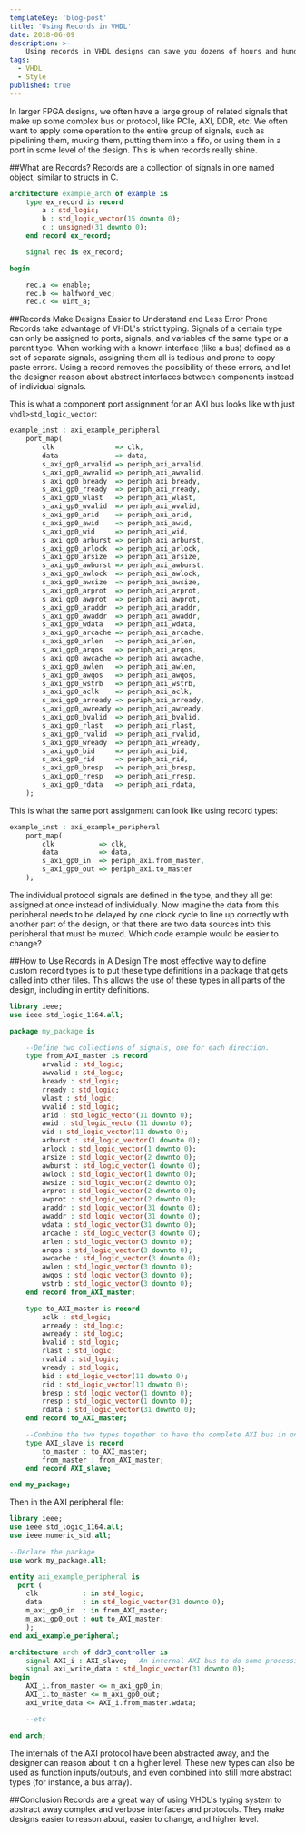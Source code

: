 ```yaml
---
templateKey: 'blog-post'
title: 'Using Records in VHDL'
date: 2018-06-09
description: >-
    Using records in VHDL designs can save you dozens of hours and hundreds of lines in the long run.
tags:
  - VHDL
  - Style
published: true
---
```

In larger FPGA designs, we often have a large group of related signals that make up some complex bus or protocol, like PCIe, AXI, DDR, etc. We often want to apply some operation to the entire group of signals, such as pipelining them, muxing them, putting them into a fifo, or using them in a port in some level of the design. This is when records really shine.

##What are Records?
Records are a collection of signals in one named object, similar to structs in C.

```vhdl
architecture example_arch of example is
    type ex_record is record
        a : std_logic;
        b : std_logic_vector(15 downto 0);
        c : unsigned(31 downto 0);
    end record ex_record;

    signal rec is ex_record;

begin

    rec.a <= enable;
    rec.b <= halfword_vec;
    rec.c <= uint_a;

```

##Records Make Designs Easier to Understand and Less Error Prone
Records take advantage of VHDL's strict typing. Signals of a certain type can only be assigned to ports, signals, and variables of the same type or a parent type. When working with a known interface (like a bus) defined as a set of separate signals, assigning them all is tedious and prone to copy-paste errors. Using a record removes the possibility of these errors, and let the designer reason about abstract interfaces between components instead of individual signals.

This is what a component port assignment for an AXI bus looks like with just `vhdl>std_logic_vector`:

```vhdl
example_inst : axi_example_peripheral
    port_map(
        clk               => clk,
        data              => data,
        s_axi_gp0_arvalid => periph_axi_arvalid,
        s_axi_gp0_awvalid => periph_axi_awvalid,
        s_axi_gp0_bready  => periph_axi_bready,
        s_axi_gp0_rready  => periph_axi_rready,
        s_axi_gp0_wlast   => periph_axi_wlast,
        s_axi_gp0_wvalid  => periph_axi_wvalid,
        s_axi_gp0_arid    => periph_axi_arid,
        s_axi_gp0_awid    => periph_axi_awid,
        s_axi_gp0_wid     => periph_axi_wid,
        s_axi_gp0_arburst => periph_axi_arburst,
        s_axi_gp0_arlock  => periph_axi_arlock,
        s_axi_gp0_arsize  => periph_axi_arsize,
        s_axi_gp0_awburst => periph_axi_awburst,
        s_axi_gp0_awlock  => periph_axi_awlock,
        s_axi_gp0_awsize  => periph_axi_awsize,
        s_axi_gp0_arprot  => periph_axi_arprot,
        s_axi_gp0_awprot  => periph_axi_awprot,
        s_axi_gp0_araddr  => periph_axi_araddr,
        s_axi_gp0_awaddr  => periph_axi_awaddr,
        s_axi_gp0_wdata   => periph_axi_wdata,
        s_axi_gp0_arcache => periph_axi_arcache,
        s_axi_gp0_arlen   => periph_axi_arlen,
        s_axi_gp0_arqos   => periph_axi_arqos,
        s_axi_gp0_awcache => periph_axi_awcache,
        s_axi_gp0_awlen   => periph_axi_awlen,
        s_axi_gp0_awqos   => periph_axi_awqos,
        s_axi_gp0_wstrb   => periph_axi_wstrb,
        s_axi_gp0_aclk    => periph_axi_aclk,
        s_axi_gp0_arready => periph_axi_arready,
        s_axi_gp0_awready => periph_axi_awready,
        s_axi_gp0_bvalid  => periph_axi_bvalid,
        s_axi_gp0_rlast   => periph_axi_rlast,
        s_axi_gp0_rvalid  => periph_axi_rvalid,
        s_axi_gp0_wready  => periph_axi_wready,
        s_axi_gp0_bid     => periph_axi_bid,
        s_axi_gp0_rid     => periph_axi_rid,
        s_axi_gp0_bresp   => periph_axi_bresp,
        s_axi_gp0_rresp   => periph_axi_rresp,
        s_axi_gp0_rdata   => periph_axi_rdata,
    );
```
This is what the same port assignment can look like using record types:
```vhdl
example_inst : axi_example_peripheral
    port_map(
        clk           => clk,
        data          => data,
        s_axi_gp0_in  => periph_axi.from_master,
        s_axi_gp0_out => periph_axi.to_master
    );
```
The individual protocol signals are defined in the type, and they all get assigned at once instead of individually.
Now imagine the data from this peripheral needs to be delayed by one clock cycle to line up correctly with another part of the design, or that there are two data sources into this peripheral that must be muxed. Which code example would be easier to change?

##How to Use Records in A Design
The most effective way to define custom record types is to put these type definitions in a package that gets called into other files. This allows the use of these types in all parts of the design, including in entity definitions.

```vhdl
library ieee;
use ieee.std_logic_1164.all;

package my_package is

    --Define two collections of signals, one for each direction.
    type from_AXI_master is record
        arvalid : std_logic;
        awvalid : std_logic;
        bready : std_logic;
        rready : std_logic;
        wlast : std_logic;
        wvalid : std_logic;
        arid : std_logic_vector(11 downto 0);
        awid : std_logic_vector(11 downto 0);
        wid : std_logic_vector(11 downto 0);
        arburst : std_logic_vector(1 downto 0);
        arlock : std_logic_vector(1 downto 0);
        arsize : std_logic_vector(2 downto 0);
        awburst : std_logic_vector(1 downto 0);
        awlock : std_logic_vector(1 downto 0);
        awsize : std_logic_vector(2 downto 0);
        arprot : std_logic_vector(2 downto 0);
        awprot : std_logic_vector(2 downto 0);
        araddr : std_logic_vector(31 downto 0);
        awaddr : std_logic_vector(31 downto 0);
        wdata : std_logic_vector(31 downto 0);
        arcache : std_logic_vector(3 downto 0);
        arlen : std_logic_vector(3 downto 0);
        arqos : std_logic_vector(3 downto 0);
        awcache : std_logic_vector(3 downto 0);
        awlen : std_logic_vector(3 downto 0);
        awqos : std_logic_vector(3 downto 0);
        wstrb : std_logic_vector(3 downto 0);
    end record from_AXI_master;

    type to_AXI_master is record
        aclk : std_logic;
        arready : std_logic;
        awready : std_logic;
        bvalid : std_logic;
        rlast : std_logic;
        rvalid : std_logic;
        wready : std_logic;
        bid : std_logic_vector(11 downto 0);
        rid : std_logic_vector(11 downto 0);
        bresp : std_logic_vector(1 downto 0);
        rresp : std_logic_vector(1 downto 0);
        rdata : std_logic_vector(31 downto 0);
    end record to_AXI_master;

    --Combine the two types together to have the complete AXI bus in one signal internally
    type AXI_slave is record
        to_master : to_AXI_master;
        from_master : from_AXI_master;
    end record AXI_slave;

end my_package;
```
Then in the AXI peripheral file:
```vhdl
library ieee;
use ieee.std_logic_1164.all;
use ieee.numeric_std.all;

--Declare the package
use work.my_package.all;

entity axi_example_peripheral is
  port (
    clk           : in std_logic;
    data          : in std_logic_vector(31 downto 0);
    m_axi_gp0_in  : in from_AXI_master;
    m_axi_gp0_out : out to_AXI_master;
    );
end axi_example_peripheral;

architecture arch of ddr3_controller is
    signal AXI_i : AXI_slave; --An internal AXI bus to do some processing
    signal axi_write_data : std_logic_vector(31 downto 0);
begin
    AXI_i.from_master <= m_axi_gp0_in;
    AXI_i.to_master <= m_axi_gp0_out;
    axi_write_data <= AXI_i.from_master.wdata;

    --etc

end arch;
```

The internals of the AXI protocol have been abstracted away, and the designer can reason about it on a higher level. These new types can also be used as function inputs/outputs, and even combined into still more abstract types (for instance, a bus array).

##Conclusion
Records are a great way of using VHDL's typing system to abstract away complex and verbose interfaces and protocols. They make designs easier to reason about, easier to change, and higher level.